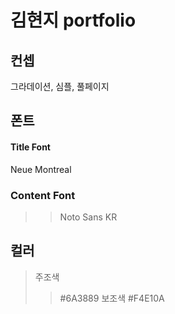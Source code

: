 # 김현지 portfolio

## 컨셉
그라데이션, 심플, 풀페이지

## 폰트
#### Title Font
Neue Montreal
### Content Font
>>Noto Sans KR

## 컬러
>주조색
>>#6A3889
>보조색
>>#F4E10A
